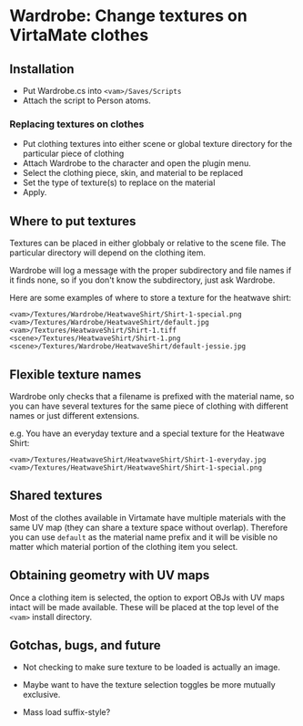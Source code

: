 Wardrobe: Change textures on VirtaMate clothes
==============================================

Installation
------------

- Put Wardrobe.cs into `<vam>/Saves/Scripts`
- Attach the script to Person atoms.

### Replacing textures on clothes

- Put clothing textures into either scene or global texture directory
  for the particular piece of clothing
- Attach Wardrobe to the character and open the plugin menu.
- Select the clothing piece, skin, and material to be replaced
- Set the type of texture(s) to replace on the material
- Apply.

Where to put textures
---------------------

Textures can be placed in either globbaly or relative to the scene
file. The particular directory will depend on the clothing item.

Wardrobe will log a message with the proper subdirectory and file
names if it finds none, so if you don't know the subdirectory, just
ask Wardrobe.

Here are some examples of where to store a texture for the heatwave
shirt:

    <vam>/Textures/Wardrobe/HeatwaveShirt/Shirt-1-special.png
    <vam>/Textures/Wardrobe/HeatwaveShirt/default.jpg
    <vam>/Textures/HeatwaveShirt/Shirt-1.tiff
    <scene>/Textures/HeatwaveShirt/Shirt-1.png
    <scene>/Textures/Wardrobe/HeatwaveShirt/default-jessie.jpg

Flexible texture names
----------------------

Wardrobe only checks that a filename is prefixed with the material
name, so you can have several textures for the same piece of clothing
with different names or just different extensions.

e.g. You have an everyday texture and a special texture for the
Heatwave Shirt:

    <vam>/Textures/HeatwaveShirt/HeatwaveShirt/Shirt-1-everyday.jpg
    <vam>/Textures/HeatwaveShirt/HeatwaveShirt/Shirt-1-special.png

Shared textures
---------------

Most of the clothes available in Virtamate have multiple materials
with the same UV map (they can share a texture space without
overlap). Therefore you can use `default` as the material name prefix
and it will be visible no matter which material portion of the
clothing item you select.

Obtaining geometry with UV maps
-------------------------------

Once a clothing item is selected, the option to export OBJs with UV
maps intact will be made available. These will be placed at the top
level of the `<vam>` install directory.

Gotchas, bugs, and future
-------

- Not checking to make sure texture to be loaded is actually an image.

- Maybe want to have the texture selection toggles be more mutually
  exclusive.
- Mass load suffix-style?

